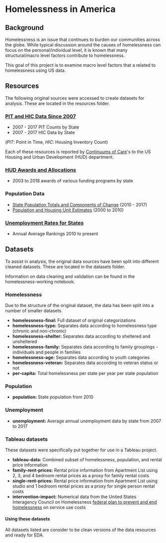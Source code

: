 # Homelessness in America
## Background
Homelessness is an issue that continues to burden our communities across the globe. While typical discussion around the causes of homelessness can focus on the personal/individual level, it is known that many structural/macro level factors contribute to homelessness.

This goal of this project is to examine macro level factors that a related to homelessness using US data.

## Resources
The following original sources were accessed to create datasets for analysis. These are located in the resources folder.

### [PIT and HIC Data Since 2007](https://www.hudexchange.info/resource/3031/pit-and-hic-data-since-2007/)

- 2007 - 2017 PIT Counts by State
- 2007 - 2017 HIC Data by State

(_PIT_: Point in Time, _HIC_: Housing Inventory Count)

Each of these resources is reported by [Continuums of Care](https://www.hudexchange.info/programs/coc/)'s to the US Housing and Urban Development (HUD) department.

### [HUD Awards and Allocations](https://www.hudexchange.info/grantees/allocations-awards/)

- 2003 to 2018 awards of various funding programs by state

### Population Data
- [State Population Totals and Components of Change](https://www.census.gov/data/tables/2017/demo/popest/state-total.html) (2010 - 2017)
- [Population and Housing Unit Estimates](https://www.census.gov/programs-surveys/popest/technical-documentation/research/evaluation-estimates.html) (2000 to 2010)

### [Unemployment Rates for States](http://www.dlt.ri.gov/lmi/laus/us/annavg.htm)
- Annual Average Rankings 2010 to present

## Datasets
To assist in analysis, the original data sources have been split into different cleaned datasets. These are located in the datasets folder.

Information on data cleaning and validation can be found in the homelessness-working notebook.

### Homelessness
Due to the structure of the original dataset, the data has been split into a number of smaller datasets.
- **homelessness-final:** Full dataset of original categorizations
- **homelessness-type:** Separates data according to homelessness type (chronic and non-chronic)
- **homelessness-shelter:** Separates data according to sheltered and unsheltered
- **homelessness-family:** Separates data according to family groupings - individuals and people in families
- **homelessness-age:** Separates data according to youth categories
- **homelessness-veteran:** Separates data according to veteran status or not
- **per-capita:** Total homelessness per state per year per state population

### Population
- **population:** State population from 2010

### Unemployment
- **unemployment:** Average annual unemployment data by state from 2007 to 2017

### Tableau datasets
These datasets were specifically put together for use in a Tableau project.
- **tableau-data:** Combined subset of homelessness, population, and rental price information
- **family-rent-prices:** Rental price information from Apartment List using 2, 3, and 4 bedroom rental prices as a proxy for family rental costs
- **single-rent-prices:** Rental price information from Apartment List using studio and 1 bedroom rental prices as a proxy for single person rental costs
- **intervention-impact:** Numerical data from the United States Interagency Council on Homelessness [federal plan to prevent and end homelessness](https://www.usich.gov/resources/uploads/asset_library/USICH_OpeningDoors_Amendment2015_FINAL.pdf) on service use costs

#### Using these datasets
All datasets listed are consider to be clean versions of the data resources and ready for EDA.
